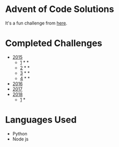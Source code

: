 # Advent of Code Solutions

It's a fun challenge from [here](https://adventofcode.com).

# Completed Challenges

* [2015](https://adventofcode.com/2015)
    * [1](https://adventofcode.com/2015/day/1) * *
    * [2](https://adventofcode.com/2015/day/2) * *
    * [3](https://adventofcode.com/2015/day/3) * *
    * [4](https://adventofcode.com/2015/day/4) * *
* [2016](https://adventofcode.com/2016)
* [2017](https://adventofcode.com/2017)
* [2018](https://adventofcode.com/2018)
    * [1](https://adventofcode.com/2018/day/1) *

# Languages Used
* Python
* Node js
